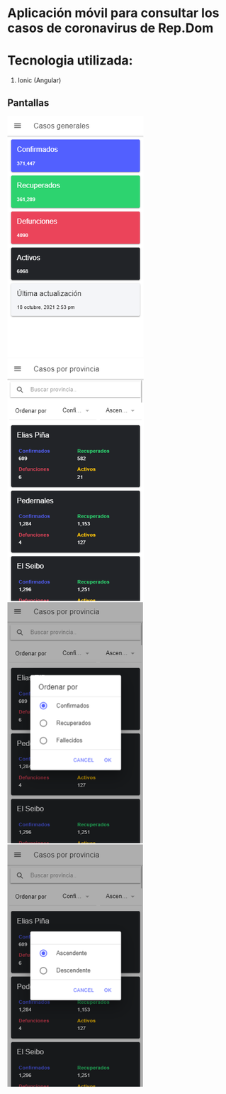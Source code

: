 # Aplicación móvil para consultar los casos de coronavirus de Rep.Dom

# Tecnologia utilizada:
1. Ionic (Angular)

## Pantallas
![N|Solid](https://raw.githubusercontent.com/Erinxon/App-Movil-Covid-19-Rd/master/Screenshots/Pantalla1.png)
![N|Solid](https://raw.githubusercontent.com/Erinxon/App-Movil-Covid-19-Rd/master/Screenshots/Pantalla2.png)
![N|Solid](https://raw.githubusercontent.com/Erinxon/App-Movil-Covid-19-Rd/master/Screenshots/Pantalla2.1.png)
![N|Solid](https://raw.githubusercontent.com/Erinxon/App-Movil-Covid-19-Rd/master/Screenshots/Pantalla2.2.png)
